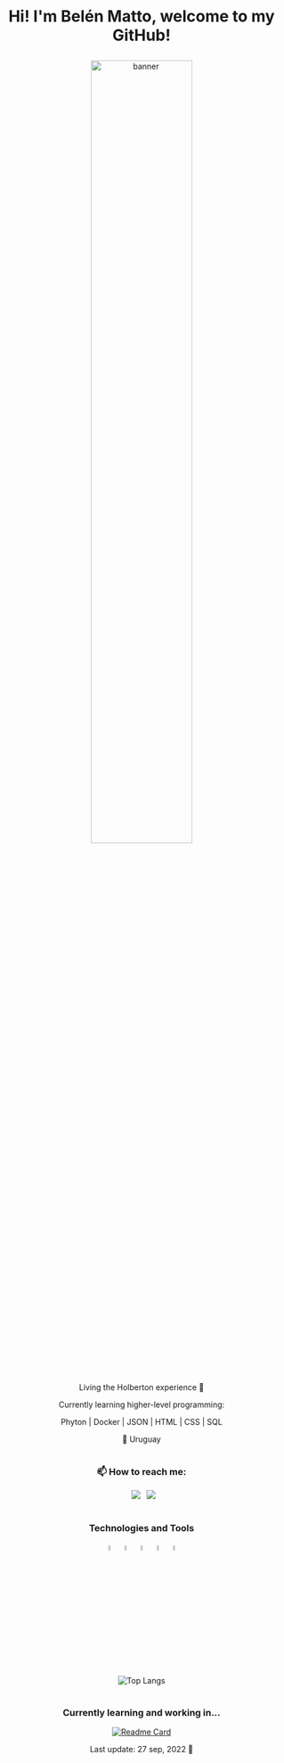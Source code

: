 # <p align="center"> Hi! I'm Belén Matto, welcome to my GitHub! </p>
<div align="center">
  <img src="https://s4.gifyu.com/images/ezgif.com-gif-maker-1ea1138c4981c4875.gif" alt="banner" width=60% heigth=60%></img></a></div>

<br>
<p align="center">  Living the Holberton experience 🤠 </p>
<p align="center"> Currently learning higher-level programming:</p>
<p align="center"> Phyton | Docker | JSON | HTML | CSS | SQL</p>
<p align="center"> 📍 Uruguay </p>

#

<h3 align="center"> 📫 How to reach me: </h3>

<div align="center">
  
&ensp;[<img src="https://img.shields.io/badge/linkedin-%230077B5.svg?style=for-the-badge&logo=linkedin&logoColor=white" />](https://www.linkedin.com/in/mattobelen/)
&ensp;[<img src="https://img.shields.io/badge/Gmail-D14836?style=for-the-badge&logo=gmail&logoColor=white" />](mailto:mattobelen@gmail.com)
  
</div>

#

### <p align="center"> **Technologies and Tools** </p>
<div align="center">
  <a  href="https://www.cprogramming.com/"><img src="https://upload.wikimedia.org/wikipedia/commons/thumb/1/18/C_Programming_Language.svg/1200px-C_Programming_Language.svg.png" alt="C Language" width=5% heigth=5%></img></a>
  <a  href="https://www.gnu.org/software/bash/"><img src="https://upload.wikimedia.org/wikipedia/commons/thumb/4/4b/Bash_Logo_Colored.svg/1200px-Bash_Logo_Colored.svg.png" alt="BASH" width=5% heigth=5%></img></a>
  <a  href="https://www.rstudio.com/"><img src="https://www.fileeagle.com/data/2021/05/RStudio.png" alt="R Studio logo" width=5% heigth=5%></img></a>
  <a  href="https://git-scm.com/"><img src="https://i.pinimg.com/originals/01/e5/00/01e500fca29c045d432b64f285f9c229.png" alt="Git logo" width=5% heigth=5%></img></a>
  <a  href="https://github.com/"><img src="https://cdn-icons-png.flaticon.com/512/919/919847.png" alt="GitHub logo" width=5% heigth=5%></img></a>
</div>

#

<div align="center">
  
![Top Langs](https://github-readme-stats.vercel.app/api/top-langs/?username=mattowsh&layout=compact&theme=dark)

</div>

#

<div align="center">

<h3 align="center"> Currently learning and working in... </h3>
  
[![Readme Card](https://github-readme-stats.vercel.app/api/pin/?username=mattowsh&repo=holbertonschool-web_front_end&theme=dark)](https://github.com/mattowsh/holbertonschool-web_front_end)
  
  Last update: 27 sep, 2022 🚀

</div>

<!-- To crop a gif: https://ezgif.com/ -->
<!-- To upload a gif: https://gifyu.com/ -->
